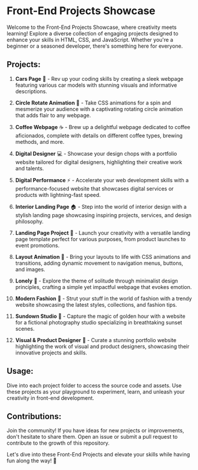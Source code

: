 # Front-End Projects Showcase

Welcome to the Front-End Projects Showcase, where creativity meets learning! Explore a diverse collection of engaging projects designed to enhance your skills in HTML, CSS, and JavaScript. Whether you're a beginner or a seasoned developer, there's something here for everyone.

## Projects:

1. **Cars Page** 🚗 - Rev up your coding skills by creating a sleek webpage featuring various car models with stunning visuals and informative descriptions.

2. **Circle Rotate Animation** 🔄 - Take CSS animations for a spin and mesmerize your audience with a captivating rotating circle animation that adds flair to any webpage.

3. **Coffee Webpage** ☕ - Brew up a delightful webpage dedicated to coffee aficionados, complete with details on different coffee types, brewing methods, and more.

4. **Digital Designer** 💻 - Showcase your design chops with a portfolio website tailored for digital designers, highlighting their creative work and talents.

5. **Digital Performance** ⚡ - Accelerate your web development skills with a performance-focused website that showcases digital services or products with lightning-fast speed.

6. **Interior Landing Page** 🏠 - Step into the world of interior design with a stylish landing page showcasing inspiring projects, services, and design philosophy.

7. **Landing Page Project** 🚀 - Launch your creativity with a versatile landing page template perfect for various purposes, from product launches to event promotions.

8. **Layout Animation** 🎨 - Bring your layouts to life with CSS animations and transitions, adding dynamic movement to navigation menus, buttons, and images.

9. **Lonely** 🙂 - Explore the theme of solitude through minimalist design principles, crafting a simple yet impactful webpage that evokes emotion.

10. **Modern Fashion** 👗 - Strut your stuff in the world of fashion with a trendy website showcasing the latest styles, collections, and fashion tips.

11. **Sundown Studio** 🌅 - Capture the magic of golden hour with a website for a fictional photography studio specializing in breathtaking sunset scenes.

12. **Visual & Product Designer** 🎨 - Curate a stunning portfolio website highlighting the work of visual and product designers, showcasing their innovative projects and skills.

## Usage:

Dive into each project folder to access the source code and assets. Use these projects as your playground to experiment, learn, and unleash your creativity in front-end development.

## Contributions:

Join the community! If you have ideas for new projects or improvements, don't hesitate to share them. Open an issue or submit a pull request to contribute to the growth of this repository.

Let's dive into these Front-End Projects and elevate your skills while having fun along the way! 🚀

